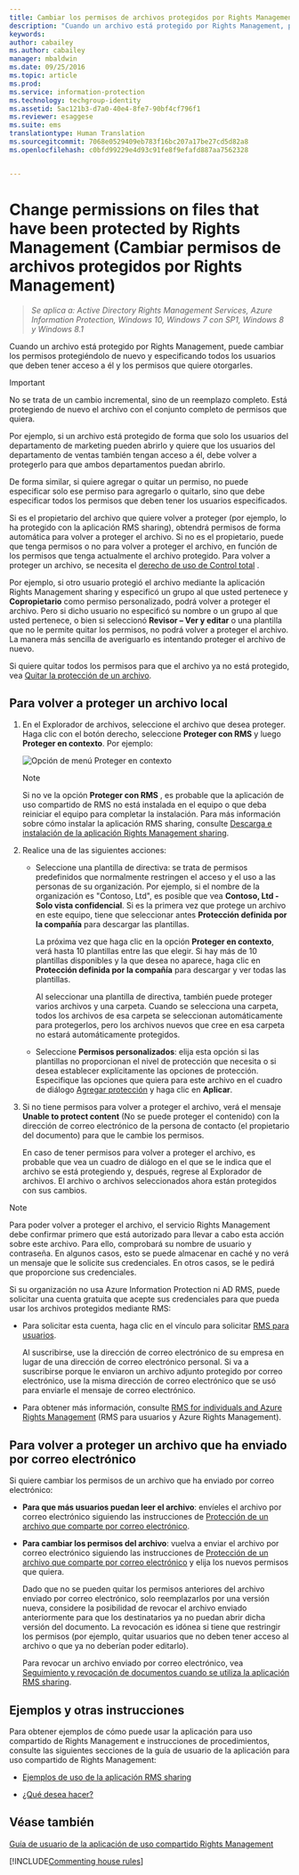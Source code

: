 ```yaml
---
title: Cambiar los permisos de archivos protegidos por Rights Management | Azure Information Protection
description: "Cuando un archivo está protegido por Rights Management, puede cambiar los permisos protegiéndolo de nuevo y especificando todos los usuarios que deben tener acceso a él y los permisos que quiere otorgarles."
keywords: 
author: cabailey
ms.author: cabailey
manager: mbaldwin
ms.date: 09/25/2016
ms.topic: article
ms.prod: 
ms.service: information-protection
ms.technology: techgroup-identity
ms.assetid: 5ac121b3-d7a0-40e4-8fe7-90bf4cf796f1
ms.reviewer: esaggese
ms.suite: ems
translationtype: Human Translation
ms.sourcegitcommit: 7068e0529409eb783f16bc207a17be27cd5d82a8
ms.openlocfilehash: c0bfd99229e4d93c91fe8f9efafd887aa7562328


---
```


# <a name="change-permissions-on-files-that-have-been-protected-by-rights-management"></a>Change permissions on files that have been protected by Rights Management (Cambiar permisos de archivos protegidos por Rights Management)

>*Se aplica a: Active Directory Rights Management Services, Azure Information Protection, Windows 10, Windows 7 con SP1, Windows 8 y Windows 8.1*

Cuando un archivo está protegido por Rights Management, puede cambiar los permisos protegiéndolo de nuevo y especificando todos los usuarios que deben tener acceso a él y los permisos que quiere otorgarles.

> [!IMPORTANT]
> No se trata de un cambio incremental, sino de un reemplazo completo. Está protegiendo de nuevo el archivo con el conjunto completo de permisos que quiera.
> 
>  Por ejemplo, si un archivo está protegido de forma que solo los usuarios del departamento de marketing pueden abrirlo y quiere que los usuarios del departamento de ventas también tengan acceso a él, debe volver a protegerlo para que ambos departamentos puedan abrirlo.
>
> De forma similar, si quiere agregar o quitar un permiso, no puede especificar solo ese permiso para agregarlo o quitarlo, sino que debe especificar todos los permisos que deben tener los usuarios especificados.

Si es el propietario del archivo que quiere volver a proteger (por ejemplo, lo ha protegido con la aplicación RMS sharing), obtendrá permisos de forma automática para volver a proteger el archivo. Si no es el propietario, puede que tenga permisos o no para volver a proteger el archivo, en función de los permisos que tenga actualmente el archivo protegido. Para volver a proteger un archivo, se necesita el [derecho de uso de Control total](../deploy-use/configure-usage-rights.md#usage-rights-and-descriptions) .

Por ejemplo, si otro usuario protegió el archivo mediante la aplicación Rights Management sharing y especificó un grupo al que usted pertenece y **Copropietario** como permiso personalizado, podrá volver a proteger el archivo. Pero si dicho usuario no especificó su nombre o un grupo al que usted pertenece, o bien si seleccionó **Revisor – Ver y editar** o una plantilla que no le permite quitar los permisos, no podrá volver a proteger el archivo. La manera más sencilla de averiguarlo es intentando proteger el archivo de nuevo.

Si quiere quitar todos los permisos para que el archivo ya no está protegido, vea [Quitar la protección de un archivo](sharing-app-remove-protection.md).

## <a name="to-re-protect-a-file-in-place"></a>Para volver a proteger un archivo local

1.  En el Explorador de archivos, seleccione el archivo que desea proteger. Haga clic con el botón derecho, seleccione **Proteger con RMS** y luego **Proteger en contexto**. Por ejemplo:

    ![Opción de menú Proteger en contexto](../media/ADRMS_MSRMSApp_SP_CompanyDefined.png)

    > [!NOTE]
    > Si no ve la opción **Proteger con RMS** , es probable que la aplicación de uso compartido de RMS no está instalada en el equipo o que deba reiniciar el equipo para completar la instalación. Para más información sobre cómo instalar la aplicación RMS sharing, consulte [Descarga e instalación de la aplicación Rights Management sharing](install-sharing-app.md).

2.  Realice una de las siguientes acciones:

    -   Seleccione una plantilla de directiva: se trata de permisos predefinidos que normalmente restringen el acceso y el uso a las personas de su organización. Por ejemplo, si el nombre de la organización es "Contoso, Ltd", es posible que vea **Contoso, Ltd - Solo vista confidencial**. Si es la primera vez que protege un archivo en este equipo, tiene que seleccionar antes **Protección definida por la compañía** para descargar las plantillas.

        La próxima vez que haga clic en la opción **Proteger en contexto**, verá hasta 10 plantillas entre las que elegir. Si hay más de 10 plantillas disponibles y la que desea no aparece, haga clic en **Protección definida por la compañía** para descargar y ver todas las plantillas.

        Al seleccionar una plantilla de directiva, también puede proteger varios archivos y una carpeta. Cuando se selecciona una carpeta, todos los archivos de esa carpeta se seleccionan automáticamente para protegerlos, pero los archivos nuevos que cree en esa carpeta no estará automáticamente protegidos.

    -   Seleccione **Permisos personalizados**: elija esta opción si las plantillas no proporcionan el nivel de protección que necesita o si desea establecer explícitamente las opciones de protección. Especifique las opciones que quiera para este archivo en el cuadro de diálogo [Agregar protección](sharing-app-dialog-box.md) y haga clic en **Aplicar**.

3. Si no tiene permisos para volver a proteger el archivo, verá el mensaje **Unable to protect content** (No se puede proteger el contenido) con la dirección de correo electrónico de la persona de contacto (el propietario del documento) para que le cambie los permisos.

    En caso de tener permisos para volver a proteger el archivo, es probable que vea un cuadro de diálogo en el que se le indica que el archivo se está protegiendo y, después, regrese al Explorador de archivos. El archivo o archivos seleccionados ahora están protegidos con sus cambios. 

> [!NOTE]
> Para poder volver a proteger el archivo, el servicio Rights Management debe confirmar primero que está autorizado para llevar a cabo esta acción sobre este archivo. Para ello, comprobará su nombre de usuario y contraseña. En algunos casos, esto se puede almacenar en caché y no verá un mensaje que le solicite sus credenciales. En otros casos, se le pedirá que proporcione sus credenciales.
>
> Si su organización no usa Azure Information Protection ni AD RMS, puede solicitar una cuenta gratuita que acepte sus credenciales para que pueda usar los archivos protegidos mediante RMS:
>
> -   Para solicitar esta cuenta, haga clic en el vínculo para solicitar [RMS para usuarios](http://go.microsoft.com/fwlink/?LinkId=309469).
>
>     Al suscribirse, use la dirección de correo electrónico de su empresa en lugar de una dirección de correo electrónico personal. Si va a suscribirse porque le enviaron un archivo adjunto protegido por correo electrónico, use la misma dirección de correo electrónico que se usó para enviarle el mensaje de correo electrónico.
> -   Para obtener más información, consulte [RMS for individuals and Azure Rights Management](../understand-explore/rms-for-individuals.md) (RMS para usuarios y Azure Rights Management).

## <a name="to-re-protect-a-file-that-you-have-emailed"></a>Para volver a proteger un archivo que ha enviado por correo electrónico

Si quiere cambiar los permisos de un archivo que ha enviado por correo electrónico:

- **Para que más usuarios puedan leer el archivo**: envíeles el archivo por correo electrónico siguiendo las instrucciones de [Protección de un archivo que comparte por correo electrónico](sharing-app-protect-by-email.md).

- **Para cambiar los permisos del archivo**: vuelva a enviar el archivo por correo electrónico siguiendo las instrucciones de [Protección de un archivo que comparte por correo electrónico](sharing-app-protect-by-email.md) y elija los nuevos permisos que quiera. 

    Dado que no se pueden quitar los permisos anteriores del archivo enviado por correo electrónico, solo reemplazarlos por una versión nueva, considere la posibilidad de revocar el archivo enviado anteriormente para que los destinatarios ya no puedan abrir dicha versión del documento. La revocación es idónea si tiene que restringir los permisos (por ejemplo, quitar usuarios que no deben tener acceso al archivo o que ya no deberían poder editarlo).

    Para revocar un archivo enviado por correo electrónico, vea [Seguimiento y revocación de documentos cuando se utiliza la aplicación RMS sharing](sharing-app-track-revoke.md).


## <a name="examples-and-other-instructions"></a>Ejemplos y otras instrucciones
Para obtener ejemplos de cómo puede usar la aplicación para uso compartido de Rights Management e instrucciones de procedimientos, consulte las siguientes secciones de la guía de usuario de la aplicación para uso compartido de Rights Management:

-   [Ejemplos de uso de la aplicación RMS sharing](sharing-app-user-guide.md#examples-for-using-the-rms-sharing-application)

-   [¿Qué desea hacer?](sharing-app-user-guide.md#what-do-you-want-to-do)

## <a name="see-also"></a>Véase también
[Guía de usuario de la aplicación de uso compartido Rights Management](sharing-app-user-guide.md)

[!INCLUDE[Commenting house rules](../includes/houserules.md)]


<!--HONumber=Jan17_HO4-->


